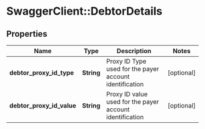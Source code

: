 # SwaggerClient::DebtorDetails

## Properties
Name | Type | Description | Notes
------------ | ------------- | ------------- | -------------
**debtor_proxy_id_type** | **String** | Proxy ID Type used for the payer account identification | [optional] 
**debtor_proxy_id_value** | **String** | Proxy ID value used for the payer account identification | [optional] 

